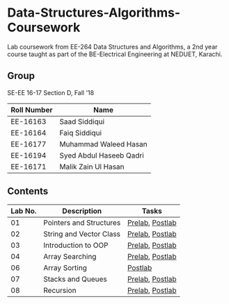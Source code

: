 # Data-Structures-Algorithms-Coursework
Lab coursework from EE-264 Data Structures and Algorithms, a 2nd year course taught as part of the BE-Electrical Engineering at NEDUET, Karachi.

## Group
SE-EE 16-17 Section D, Fall '18

| Roll Number | Name          | 
|-------------|---------------|
| EE-16163    | Saad Siddiqui | 
| EE-16164    | Faiq Siddiqui |
| EE-16177    | Muhammad Waleed Hasan|
| EE-16194    | Syed Abdul Haseeb Qadri |
| EE-16171    | Malik Zain Ul Hasan |

## Contents
| Lab No. | Description | Tasks |
|---------| ------------|-------|
| 01 | Pointers and Structures | [Prelab](./01_points_structs/DSA_1_Pre.pdf), [Postlab](./01_points_structs/DSA_1_Post.pdf)|
| 02 | String and Vector Class | [Prelab](./02_strings_vectors/DSA_2_Pre.pdf), [Postlab](./02_strings_vectors/DSA_2_Post.pdf)|
| 03 | Introduction to OOP | [Prelab](./03_intro_oop/DSA_3_Pre.pdf), [Postlab](./03_intro_oop/DSA_3_Post.pdf)|
| 04 | Array Searching | [Prelab](./04_array_searching/DSA_4_Pre.pdf), [Postlab](./04_array_searching/DSA_4_Post.pdf)|
| 06 | Array Sorting | [Postlab](./06_array_sorting/DSA_6_Post.pdf)|
| 07 | Stacks and Queues | [Prelab](./07_stacks_queues/DSA_7_Pre.pdf), [Postlab](./07_stacks_queues/DSA_7_Post.pdf)|
| 08 | Recursion | [Prelab](./08_recursion/DSA_8_Pre.pdf), [Postlab](./08_recursion/DSA_8_Post.pdf)|

